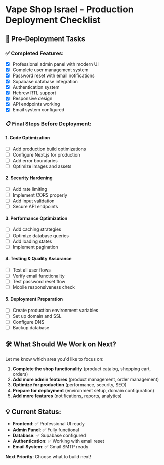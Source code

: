 # Vape Shop Israel - Production Deployment Checklist

## 🚀 Pre-Deployment Tasks

### ✅ Completed Features:
- [x] Professional admin panel with modern UI
- [x] Complete user management system
- [x] Password reset with email notifications
- [x] Supabase database integration
- [x] Authentication system
- [x] Hebrew RTL support
- [x] Responsive design
- [x] API endpoints working
- [x] Email system configured

### 📋 Final Steps Before Deployment:

#### 1. **Code Optimization**
- [ ] Add production build optimizations
- [ ] Configure Next.js for production
- [ ] Add error boundaries
- [ ] Optimize images and assets

#### 2. **Security Hardening**
- [ ] Add rate limiting
- [ ] Implement CORS properly
- [ ] Add input validation
- [ ] Secure API endpoints

#### 3. **Performance Optimization**
- [ ] Add caching strategies
- [ ] Optimize database queries
- [ ] Add loading states
- [ ] Implement pagination

#### 4. **Testing & Quality Assurance**
- [ ] Test all user flows
- [ ] Verify email functionality
- [ ] Test password reset flow
- [ ] Mobile responsiveness check

#### 5. **Deployment Preparation**
- [ ] Create production environment variables
- [ ] Set up domain and SSL
- [ ] Configure DNS
- [ ] Backup database

## 🛠️ What Should We Work on Next?

Let me know which area you'd like to focus on:

1. **Complete the shop functionality** (product catalog, shopping cart, orders)
2. **Add more admin features** (product management, order management)
3. **Optimize for production** (performance, security, SEO)
4. **Prepare for deployment** (environment setup, domain configuration)
5. **Add more features** (notifications, reports, analytics)

## 💡 Current Status:
- **Frontend**: ✅ Professional UI ready
- **Admin Panel**: ✅ Fully functional
- **Database**: ✅ Supabase configured
- **Authentication**: ✅ Working with email reset
- **Email System**: ✅ Gmail SMTP ready

**Next Priority**: Choose what to build next!